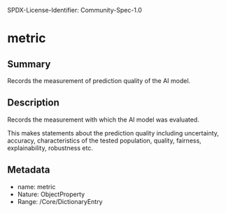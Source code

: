 SPDX-License-Identifier: Community-Spec-1.0

# metric

## Summary

Records the measurement of prediction quality of the AI model.

## Description

Records the measurement with which the AI model was evaluated.

This makes statements about the prediction quality including uncertainty,
accuracy, characteristics of the tested population, quality, fairness,
explainability, robustness etc.

## Metadata

- name: metric
- Nature: ObjectProperty
- Range: /Core/DictionaryEntry
